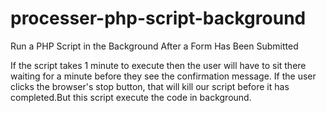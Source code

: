 # processer-php-script-background
Run a PHP Script in the Background After a Form Has Been Submitted

If the script takes 1 minute to execute then the user will have to sit there waiting for a minute before they see the confirmation message. If the user clicks the browser's stop button, that will kill our script before it has completed.But this script execute the code in background.
